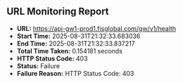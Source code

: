 ## URL Monitoring Report

- **URL:** https://api-gw1-prod1.fisglobal.com/gw/v1/health
- **Start Time:** 2025-08-31T21:32:33.683036
- **End Time:** 2025-08-31T21:32:33.837217
- **Total Time Taken:** 0.154181 seconds
- **HTTP Status Code:** 403
- **Status:** Failure
- **Failure Reason:** HTTP Status Code: 403
